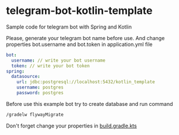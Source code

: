 # telegram-bot-kotlin-template
Sample code for telegram bot with Spring and Kotlin

Please, generate your telegram bot name before use. And change properties bot.username and bot.token in application.yml file

```yml
bot:
  username: // write your bot username
  token: // write your bot token
spring:
  datasource:
    url: jdbc:postgresql://localhost:5432/kotlin_template
    username: postgres
    password: postgres
```

Before use this example bot try to create database and run command

```bash
/gradelw flywayMigrate
```

Don't forget change your properties in [build.gradle.kts](build.gradle.kts)